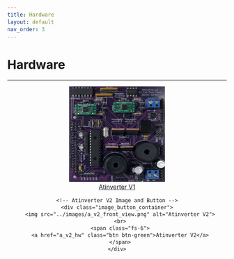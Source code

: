 ```yaml
---
title: Hardware
layout: default
nav_order: 3
---
```


# **Hardware**
***

<html>
<head>
  <style>
    .all_images {
      text-align: center; /* Center the entire section */
    }

    /* Style for each image and button container */
    .image_button_container {
      display: inline-block; /* Make each container inline */
      text-align: center; /* Center content within each container */
      margin: 20px; /* Add spacing between containers */
    }

    /* Style for images */
    .image_button_container img {
      width: 220px;
      height: 220px;
    }
  </style>
</head>
<body>
  <div class="all_images">
    <!-- Atinverter V1 Image and Button -->
    <div class="image_button_container">
      <img src="../images/a_v1_front_view.jpg" alt="Atinverter V1">
      <br>
      <span class="fs-6">
      <a href="a_v1_hw" class="btn btn-purple">Atinverter V1</a>
      </span>
    </div>

    <!-- Atinverter V2 Image and Button -->
    <div class="image_button_container">
      <img src="../images/a_v2_front_view.png" alt="Atinverter V2">
      <br>
      <span class="fs-6">
      <a href="a_v2_hw" class="btn btn-green">Atinverter V2</a>
      </span>
    </div>
  </div>
</body>
</html>



